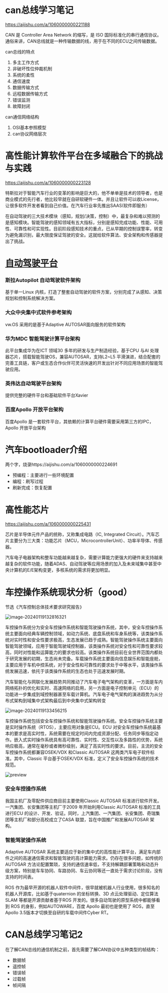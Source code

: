 # can总线学习笔记

https://aijishu.com/a/1060000000221188

CAN 是 Controller Area Network 的缩写，是 ISO 国际标准化的串行通信协议。通俗来讲，CAN总线就是一种传输数据的线，用于在不同的ECU之间传输数据。

can总线的特点

1. 多主工作方式
2. 非破坏性位仲裁机制
3. 系统的柔性
4. 通信速度
5. 数据传输方式
6. 远程数据传输方式
7. 错误监测
8. 故障封闭	

can通信网络结构

1. OSI基本参照模型
2. can协议网络层次

# 高性能计算软件平台在多域融合下的挑战与实践

https://aijishu.com/a/1060000000223128

特斯拉对于智能汽车行业的变革的影响是巨大的，他不单单是技术的领导者，也是商业模式的先行者，他比较早就在自研软硬件一体。并且让软件可以收License，让很多软件开发者看到自己价值。在汽车行业率先推出SAAS(软件即服务）

在自动驾驶的三大技术模块（感知，规划/决策，控制）中，最复杂和难以预测的是感知模块。智能驾驶的感知领域有五大指标，分别是感知完成功能、性能、可用性、可靠性和可实现性。目前阶段感知技术的重点，已从早期的控制误警率，转变为避免漏识别，最大限度保证驾驶的安全。这就给软件算法、安全架构和传感器提出了挑战。

# [自动驾驶平台](https://aijishu.com/a/1060000000226062)

### **斯拉Autopilot 自动驾驶软件架构**

基于单一Linux 内核，打造了整套自动驾驶的软件方案，分别完成了从感知、决策规划和控制系统解决方案。

### **大众中央集中式软件参考架构**

vw.OS 采用的是基于Adaptive AUTOSAR面向服务的软件架构

### **华为MDC 智能驾驶计算平台架构**

此平台集成华为在ICT 领域30 多年的研发与生产制造经验，基于CPU 与AI 处理器芯片，搭载智能驾驶OS，兼容AUTOSAR，支持L2\~L5 平滑演进，结合配套的完善工具链，客户或生态合作伙伴可灵活快速的开发出针对不同应用场景的智能驾驶应用。

### **英伟达自动驾驶平台架构**

提供完整的硬件平台和基础软件平台Xavier

### **百度Apollo 开放平台架构**

百度Apollo 是一套软件平台，其依赖的计算平台硬件需要采用第三方的IPC，Apollo 开放平台架构



# 汽车bootloader介绍

两个字，烧录https://aijishu.com/a/1060000000224691

- 预编程：主要进行一些环境配置
- 编程：刷写过程
- 刷新完成：恢复配置

# 高性能芯片

https://aijishu.com/a/1060000000225431

芯片是半导体元件产品的统称，又称集成电路（IC, Integrated Circuit）。汽车芯片主要分为三大类：功能芯片（MCU，MicrocontrollerUnit）、功率半导体、传感器。

汽车电子电器架构和整车功能越来越复杂，需要计算能力更强大的硬件来支持越来越复杂的软件功能，随着ADAS、自动驾驶等应用场景的加入及未来域集中甚至中央计算机的E/E架构变更，多核系统的需求将更加明显。

# 车控操作系统现状分析（good）

节选《汽车控制总体技术要求研究报告》

![image-20240119132816321](C:\notreadpaper\image-20240119132816321.png)

车控操作系统分为安全车控操作系统和智能驾驶操作系统，其中，安全车控操作系统主要面向经典车辆控制领域，如动力系统、底盘系统和车身系统等，该类操作系统对实时性和安全性要求极高，生态发展已趋于成熟。智能驾驶操作系统主要面向智能驾驶领域，应用于智能驾驶域控制器，该类操作系统对安全性和可靠性要求较高，同时对性能和运算能力的要求也较高。该类操作系统目前在全世界范围内都处于研究发展的初期，生态尚未完备。车载操作系统主要面向信息娱乐和智能座舱，主要应用于车机中控系统，对于安全性和可靠性的要求处于中等水平，该类操作系统发展迅速，依托于该类操作系统的生态也处于迅速发展时期。

汽车智能化与网联化发展趋势共同推动了汽车电子电气架构的变革，一方面是车内网络拓扑的优化和实时、高速网络的启用，另一方面是电子控制单元（ECU）的功能进一步集成到域控制器甚至车载计算机。汽车电子电气架构的演进趋势为从分布式架构到域集中式架构最后到中央集中式架构转变

![image-20240119133456215](C:\notreadpaper\image-20240119133456215.png)

车控操作系统包括安全车控操作系统和智能驾驶操作系统。安全车控操作系统主要是实时操作系统（RTOS），主要应用对象是ECU。ECU 对安全车控操作系统最基本的要求是高实时性，系统需要在规定时间内完成资源分配、任务同步等指定动作。嵌入式实时操作系统具有高可靠性、实时性、交互性以及多路性的优势，系统响应极高，通常在毫秒或者微秒级别，满足了高实时性的要求。目前，主流的安全车控操作系统都兼容OSEK/VDX 和Classic AUTOSAR 这两类汽车电子软件标准。其中，Classic 平台基于OSEK/VDX 标准，定义了安全车控操作系统的技术规范。

![preview](https://aijishu.com/img/bV6TS)

### 安全车控操作系统
我国主机厂及零配件供应商目前主要使用Classic AUTOSAR 标准进行软件开发。一汽集团、长安集团等主机厂于2009 年开始利用Classic AUTOSAR 标准的工具进行ECU 的设计、开发、验证。同时，上汽集团、一汽集团、长安集团、奇瑞集团等主机厂和部分高校成立了CASA 联盟，旨在中国推广和发展AUTOSAR 架构。

### 智能驾驶操作系统

Adaptive AUTOSAR 系统主要适应于新的集中式的高性能计算平台，满足车内部件之间的高速通信需求和智能驾驶的高计算能力需求。仍存在很多问题，如传统的AUTOSAR 方法论配置繁琐，支持的通信速率低，不支持解耦部署策略和动态升级方案，特别是车车协同、车路协同、车云协同等还一直处于需求讨论阶段，没有支持的时间表。

ROS 作为最早开源的机器人软件中间件，很早就被机器人行业使用，很多知名的机器人开源库，比如基于quaternion 的坐标转换、3D 点云处理驱动、定位算法SLAM 等都是开源贡献者基于ROS 开发的。很多自动驾驶的原型系统中都能够看到 ROS 的身影，例如AUTOWARE，百度 Apollo 最初也是使用了 ROS，直至Apollo 3.5版本才切换至自研的车载中间件Cyber RT。

# CAN总线学习笔记2

在了解CAN总线的通信机制之前，首先需要了解CAN协议中五种类型的帧结构：

- 数据帧
- 遥控帧
- 错误帧
- 过载帧
- 帧间隔